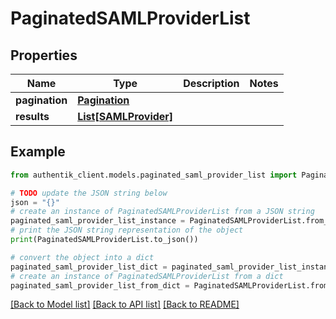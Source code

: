 # PaginatedSAMLProviderList


## Properties

Name | Type | Description | Notes
------------ | ------------- | ------------- | -------------
**pagination** | [**Pagination**](Pagination.md) |  | 
**results** | [**List[SAMLProvider]**](SAMLProvider.md) |  | 

## Example

```python
from authentik_client.models.paginated_saml_provider_list import PaginatedSAMLProviderList

# TODO update the JSON string below
json = "{}"
# create an instance of PaginatedSAMLProviderList from a JSON string
paginated_saml_provider_list_instance = PaginatedSAMLProviderList.from_json(json)
# print the JSON string representation of the object
print(PaginatedSAMLProviderList.to_json())

# convert the object into a dict
paginated_saml_provider_list_dict = paginated_saml_provider_list_instance.to_dict()
# create an instance of PaginatedSAMLProviderList from a dict
paginated_saml_provider_list_from_dict = PaginatedSAMLProviderList.from_dict(paginated_saml_provider_list_dict)
```
[[Back to Model list]](../README.md#documentation-for-models) [[Back to API list]](../README.md#documentation-for-api-endpoints) [[Back to README]](../README.md)


